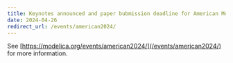 ```yaml
---
title: Keynotes announced and paper bubmission deadline for American Modelica Conference moved to Mai 23!
date: 2024-04-26
redirect_url: /events/american2024/
---
```


See [https://modelica.org/events/american2024/](/events/american2024/) for more information.
